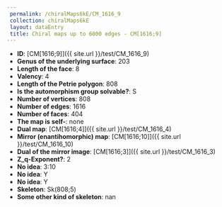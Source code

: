 ```yaml
--- 
 permalink: /chiralMaps6kE/CM_1616_9 
 collection: chiralMaps6kE
 layout: dataEntry
 title: Chiral maps up to 6000 edges - CM[1616;9]
---
```


- **ID**: [CM[1616;9]]({{ site.url }}/test/CM_1616_9)
- **Genus of the underlying surface**: 203
- **Length of the face**: 8
- **Valency**: 4
- **Length of the Petrie polygon**: 808
- **Is the automorphism group solvable?**: S
- **Number of vertices**: 808
- **Number of edges**: 1616
- **Number of faces**: 404
- **The map is self-**: none
- **Dual map**: [CM[1616;4]]({{ site.url }}/test/CM_1616_4)
- **Mirror (enantihomorphic) map**: [CM[1616;10]]({{ site.url }}/test/CM_1616_10)
- **Dual of the mirror image**: [CM[1616;3]]({{ site.url }}/test/CM_1616_3)
- **Z_q-Exponent?**: 2
- **No idea**:  3:10
- **No idea**: Y
- **No idea**: Y
- **Skeleton**: Sk(808;5)
- **Some other kind of skeleton**: nan
